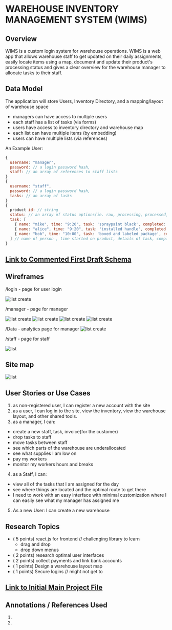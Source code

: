 # WAREHOUSE INVENTORY MANAGEMENT SYSTEM (WIMS)

## Overview

WIMS is a custom login system for warehouse operations. WIMS is a web app that allows warehouse staff to get updated on their daily assignments, easily locate items using a map, document and update their product's processing status and gives a clear overview for the warehouse manager to allocate tasks to their staff.




## Data Model
The application will store Users, Inventory Directory, and a mapping/layout of warehouse space


* managers can have access to multiple users
* each staff has a list of tasks (via forms)
* users have access to inventory directory and warehouse map 
* each list can have multiple items (by embedding)
* users can have multiple lists (via references)

An Example User:

```javascript
{
  username: "manager",
  password: // a login password hash,
  staff: // an array of references to staff lists
}
{
  username: "staff",
  password: // a login password hash,
  tasks: // an array of tasks
}
{
  product id: // string
  status: // an array of status options(ie. raw, processing, processed, ready to ship, shipped, collected payment)
  task: [
    { name: "mike", time: "9:20", task: 'spraypaint black', completed: false},
    { name: "alice", time: "9:20", task: 'installed handle', completed: false},
    { name: "bob", time: "10:00", task: 'boxed and labeled package', completed: true},
  ] // name of person , time started on product, details of task, completed status
}
```

## [Link to Commented First Draft Schema](db.mjs) 


## Wireframes
/login - page for user login

![list create](documentation/Login.png)

/manager - page for manager 

![list create](documentation/M1.png)
![list create](documentation/M2.png)
![list create](documentation/M3.png)
![list create](documentation/M4.png)

/Data - analytics page for manager
![list create](documentation/Data.png)

/staff - page for staff

![list](documentation/S1.png)

## Site map
![list](documentation/Sitemap.png)

## User Stories or Use Cases
1. as non-registered user, I can register a new account with the site
2. as a user, I can log in to the site, view the inventory, view the warehouse layout, and other shared tools.
3. as a manager, I can: 
  - create a new staff, task, invoice(for the customer)
  - drop tasks to staff
  - move tasks between staff
  - see which parts of the warehouse are underallocated
  - see what supplies I am low on
  - pay my workers
  - monitor my workers hours and breaks
4. as a Staff, I can:
  - view all of the tasks that I am assigned for the day
  - see where things are located and the optimal route to get there
  - I need to work with an easy interface with minimal customization where I can easily see what my manager has assigned me
5. As a new User:
  I can create a new warehouse
 


## Research Topics
* ( 5 points) react.js for frontend // challenging library to learn
  * drag and drop
  * drop down menus
* ( 2 points) research optimal user interfaces
* ( 2 points) collect payments and link bank accounts
* ( 1 points) Design a warehouse layout map
* ( 1 points) Secure logins // might not get to

## [Link to Initial Main Project File](app.mjs) 

## Annotations / References Used
1. 
2.

